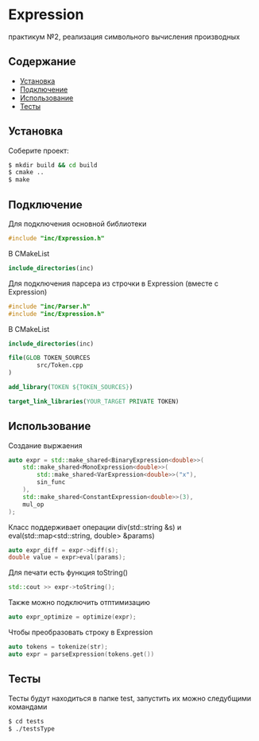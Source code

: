 # Expression
практикум №2, реализация символьного вычисления производных

## Содержание
- [Установка](#начало-работы)
- [Подключение](#Подключение)
- [Использование](#Использование)
- [Тесты](#Тесты)

## Установка
Соберите проект:
```sh
$ mkdir build && cd build
$ cmake ..
$ make
```
## Подключение
Для подключения основной библиотеки
```cpp
#include "inc/Expression.h"
```
В CMakeList
```cmake
include_directories(inc)
```


Для подключения парсера из строчки в Expression (вместе с Expression)
```cpp
#include "inc/Parser.h"
#include "inc/Expression.h"
```
В CMakeList
```cmake
include_directories(inc)

file(GLOB TOKEN_SOURCES
        src/Token.cpp
)

add_library(TOKEN ${TOKEN_SOURCES})

target_link_libraries(YOUR_TARGET PRIVATE TOKEN)


```

## Использование

Создание выржаения
```cpp
auto expr = std::make_shared<BinaryExpression<double>>(
    std::make_shared<MonoExpression<double>>(
        std::make_shared<VarExpression<double>>("x"),
        sin_func
    ),
    std::make_shared<ConstantExpression<double>>(3),
    mul_op
);
```
Класс поддерживает операции div(std::string &s) и eval(std::map<std::string, double> &params)
```cpp
auto expr_diff = expr->diff(s);
double value = expr>eval(params);
```
Для печати есть функция toString()
```cpp
std::cout >> expr->toString();
```
Также можно подключить отптимизацию
```cpp
auto expr_optimize = optimize(expr);
```
Чтобы преобразовать строку в Expression
```cpp
auto tokens = tokenize(str);
auto expr = parseExpression(tokens.get())
```

## Тесты
Тесты будут находиться в папке test, запустить их можно следубщими командами
```sh
$ cd tests
$ ./testsType
```